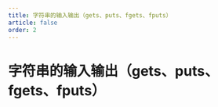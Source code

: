 ```yaml
---
title: 字符串的输入输出（gets、puts、fgets、fputs）
article: false
order: 2
---
```

# 字符串的输入输出（gets、puts、fgets、fputs）

